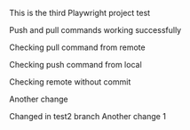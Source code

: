 This is the third Playwright project test

Push and pull commands working successfully

Checking pull command from remote

Checking push command from local

Checking remote without commit

Another change

Changed in test2 branch
Another change 1
